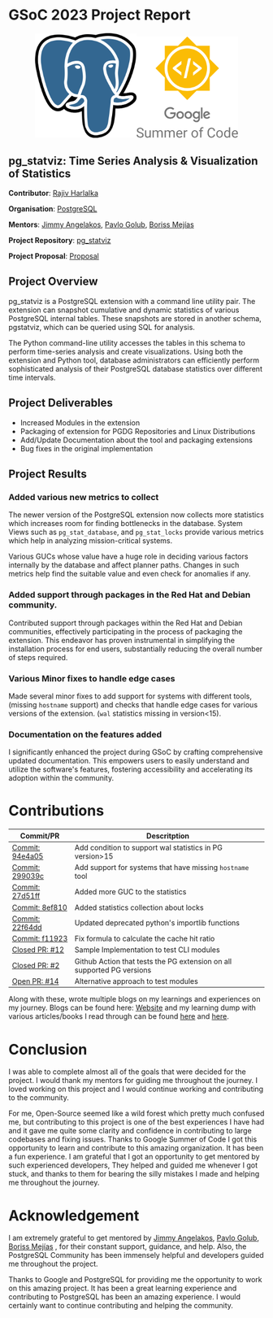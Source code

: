 # GSoC 2023 Project Report
<div align="center">
<img src="./assets/postgresql.png" width="200"/><img src="./assets/gsoc.png" width="200"/> 
</div>

## pg_statviz: Time Series Analysis & Visualization of Statistics

**Contributor**: [Rajiv Harlalka](https://github.com/rajivharlalka)

**Organisation**: [PostgreSQL](https://postgresql.org)

**Mentors**: [Jimmy Angelakos](https://github.com//vyruss), [Pavlo Golub](https://github.com/pashagolub), [Boriss Mejías](https://www.linkedin.com/in/boriss-mej%C3%ADas-4637401)

**Project Repository**: [pg_statviz](https://github.com/vyruss/pg_statviz)

**Project Proposal**: [Proposal](https://docs.google.com/document/d/1vCa7Fukx8IhGxY86P3dY-En9ZYNjb6j2jqyTDe5cHbk/edit?usp=sharing)

## Project Overview

pg_statviz is a PostgreSQL extension with a command line utility pair. The extension can snapshot cumulative and dynamic statistics of various PostgreSQL internal tables. These snapshots are stored in another schema, pgstatviz, which can be queried using SQL for analysis. 

The Python command-line utility accesses the tables in this schema to perform time-series analysis and create visualizations. Using both the extension and Python tool, database administrators can efficiently perform sophisticated analysis of their PostgreSQL database statistics over different time intervals.

## Project Deliverables

- Increased Modules in the extension
- Packaging of extension for PGDG Repositories and Linux Distributions
- Add/Update Documentation about the tool and packaging extensions 
- Bug fixes in the original implementation 

## Project Results

### Added various new metrics to collect

The newer version of the PostgreSQL extension now collects more statistics which increases room for finding bottlenecks in the database. System Views such as `pg_stat_database`, and `pg_stat_locks` provide various metrics which help in analyzing mission-critical systems.

Various GUCs whose value have a huge role in deciding various factors internally by the database and affect planner paths. Changes in such metrics help find the suitable value and even check for anomalies if any.

### Added support through packages in the Red Hat and Debian community.

Contributed support through packages within the Red Hat and Debian communities, effectively participating in the process of packaging the extension. This endeavor has proven instrumental in simplifying the installation process for end users, substantially reducing the overall number of steps required.

### Various Minor fixes to handle edge cases

Made several minor fixes to add support for systems with different tools, (missing `hostname` support) and checks that handle edge cases for various versions of the extension. (`wal` statistics missing in version<15).

### Documentation on the features added

I significantly enhanced the project during GSoC by crafting comprehensive updated documentation. This empowers users to easily understand and utilize the software's features, fostering accessibility and accelerating its adoption within the community.

# Contributions


|Commit/PR|Descritption|
|---|---|
|[Commit: 94e4a05](https://github.com/vyruss/pg_statviz/commit/94e4a054bf06246e4a3a46f220fa0fdc4480d0b2) | Add condition to support wal statistics in PG version>15|
|[Commit: 299039c](https://github.com/vyruss/pg_statviz/commit/299039c481ad349f47b9c1f9df8dcf73e1d6f2b2) | Add support for systems that have missing `hostname` tool|
|[Commit: 27d51ff](https://github.com/vyruss/pg_statviz/commit/27d51ffd5a098b883c4e48b05077d0f1edcc65ab) | Added more GUC to the statistics|
|[Commit: 8ef810](https://github.com/vyruss/pg_statviz/commit/8ef8108e38f571f926627b0203805991e3e2f0bc)| Added statistics collection about locks|
|[Commit: 22f64dd](https://github.com/vyruss/pg_statviz/commit/22f64ddd555ac00114a2d5bd74c945144b62292b)| Updated deprecated python's importlib functions|
|[Commit: f11923](https://github.com/vyruss/pg_statviz/commit/f11923eef12be70244a4d8f8aaccdd45fe4e0ccc)| Fix formula to calculate the cache hit ratio|
|[Closed PR: #12](https://github.com/vyruss/pg_statviz/pull/12)| Sample Implementation to test CLI modules|
|[Closed PR: #2](https://github.com/vyruss/pg_statviz/pull/2)| Github Action that tests the PG extension on all supported PG versions|
|[Open PR: #14](https://github.com/vyruss/pg_statviz/pull/14)| Alternative approach to test modules|

Along with these, wrote multiple blogs on my learnings and experiences on my journey. 
Blogs can be found here: [Website](https://rajivharlalka.tech/blogs) and my learning dump with various articles/books I read through can be found [here](https://gist.github.com/rajivharlalka/d8283358b8aaf5f8db5c0a7b4bfd909f) and [here](https://gist.github.com/rajivharlalka/f9a54c95eeafeef58734e2006f957fed).

# Conclusion

I was able to complete almost all of the goals that were decided for the project. I would thank my mentors for guiding me throughout the journey. I loved working on this project and I would continue working and contributing to the community.

For me, Open-Source seemed like a wild forest which pretty much confused me, but contributing to this project is one of the best experiences I have had and it gave me quite some clarity and confidence in contributing to large codebases and fixing issues. Thanks to Google Summer of Code I got this opportunity to learn and contribute to this amazing organization. It has been a fun experience. I am grateful that I got an opportunity to get mentored by such experienced developers, They helped and guided me whenever I got stuck, and thanks to them for bearing the silly mistakes I made and helping me throughout the journey.

# Acknowledgement

I am extremely grateful to get mentored by [Jimmy Angelakos](https://github.com//vyruss), [Pavlo Golub](https://github.com/pashagolub), [Boriss Mejías](https://www.linkedin.com/in/boriss-mej%C3%ADas-4637401)
, for their constant support, guidance, and help. Also, the PostgreSQL Community has been immensely helpful and developers guided me throughout the project.

Thanks to Google and PostgreSQL for providing me the opportunity to work on this amazing project. It has been a great learning experience and contributing to PostgreSQL has been an amazing experience. I would certainly want to continue contributing and helping the community.